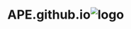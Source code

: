 # APE.github.io![logo](https://github.com/user-attachments/assets/8a08977b-4efb-4489-bc53-08d55ffe2fb7)
